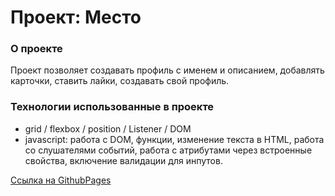 # Проект: Место 
### О проекте 
Проект позволяет создавать профиль с именем и описанием, добавлять карточки, ставить лайки, создавать свой профиль.
 
### Технологии использованные в проекте 
* grid / flexbox / position / Listener / DOM
* javascript: работа с DOM, функции, изменение текста в HTML, работа со слушателями событий, работа с атрибутами через встроенные свойства, включение валидации для инпутов.
 
[Ссылка на GithubPages](https://katokinawa.github.io/mesto/index.html) 
